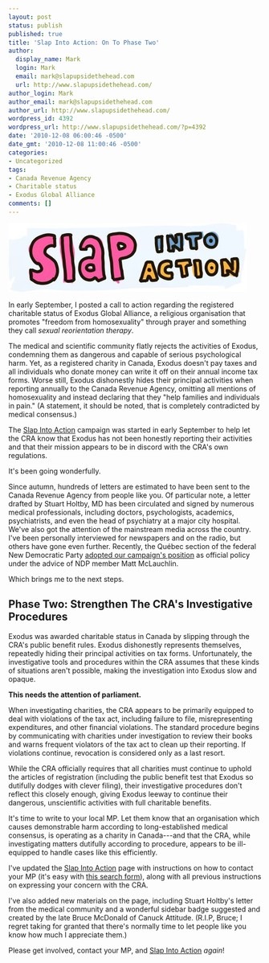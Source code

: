 ```yaml
---
layout: post
status: publish
published: true
title: 'Slap Into Action: On To Phase Two'
author:
  display_name: Mark
  login: Mark
  email: mark@slapupsidethehead.com
  url: http://www.slapupsidethehead.com/
author_login: Mark
author_email: mark@slapupsidethehead.com
author_url: http://www.slapupsidethehead.com/
wordpress_id: 4392
wordpress_url: http://www.slapupsidethehead.com/?p=4392
date: '2010-12-08 06:00:46 -0500'
date_gmt: '2010-12-08 11:00:46 -0500'
categories:
- Uncategorized
tags:
- Canada Revenue Agency
- Charitable status
- Exodus Global Alliance
comments: []
---
```

![Slap Into Action](/wp-content/media/2010/09/slap-into-action.jpg "Slap Into Action")

In early September, I posted a call to action regarding the registered charitable status of Exodus Global Alliance, a religious organisation that promotes "freedom from homosexuality" through prayer and something they call _sexual reorientation therapy_.

The medical and scientific community flatly rejects the activities of Exodus, condemning them as dangerous and capable of serious psychological harm. Yet, as a registered charity in Canada, Exodus doesn't pay taxes and all individuals who donate money can write it off on their annual income tax forms. Worse still, Exodus dishonestly hides their principal activities when reporting annually to the Canada Revenue Agency, omitting all mentions of homosexuality and instead declaring that they "help families and individuals in pain." (A statement, it should be noted, that is completely contradicted by medical consensus.)

The [Slap Into Action](http://www.slapupsidethehead.com/action/ "Slap Into Action!") campaign was started in early September to help let the CRA know that Exodus has not been honestly reporting their activities and that their mission appears to be in discord with the CRA's own regulations.

It's been going wonderfully.

Since autumn, hundreds of letters are estimated to have been sent to the Canada Revenue Agency from people like you. Of particular note, a letter drafted by Stuart Holtby, MD has been circulated and signed by numerous medical professionals, including doctors, psychologists, academics, psychiatrists, and even the head of psychiatry at a major city hospital. We've also got the attention of the mainstream media across the country. I've been personally interviewed for newspapers and on the radio, but others have gone even further. Recently, the Québec section of the federal New Democratic Party [adopted our campaign's position](http://www.slapupsidethehead.com/2010/11/ndp-slaps-into-action/ "Even the NDP is Slapping Into Action!") as official policy under the advice of NDP member Matt McLauchlin.

Which brings me to the next steps.

## Phase Two: Strengthen The CRA's Investigative Procedures

Exodus was awarded charitable status in Canada by slipping through the CRA's public benefit rules. Exodus dishonestly represents themselves, repeatedly hiding their principal activities on tax forms. Unfortunately, the investigative tools and procedures within the CRA assumes that these kinds of situations aren't possible, making the investigation into Exodus slow and opaque.

**This needs the attention of parliament.**

When investigating charities, the CRA appears to be primarily equipped to deal with violations of the tax act, including failure to file, misrepresenting expenditures, and other financial violations. The standard procedure begins by communicating with charities under investigation to review their books and warns frequent violators of the tax act to clean up their reporting. If violations continue, revocation is considered only as a last resort.

While the CRA officially requires that all charities must continue to uphold the articles of registration (including the public benefit test that Exodus so dutifully dodges with clever filing), their investigative procedures don't reflect this closely enough, giving Exodus leeway to continue their dangerous, unscientific activities with full charitable benefits.

It's time to write to your local MP. Let them know that an organisation which causes demonstrable harm according to long-established medical consensus, is operating as a charity in Canada---and that the CRA, while investigating matters dutifully according to procedure, appears to be ill-equipped to handle cases like this efficiently.

I've updated the [Slap Into Action](http://www.slapupsidethehead.com/action/ "Slap into Action!") page with instructions on how to contact your MP (it's easy with [this search form](http://www2.parl.gc.ca/parlinfo/compilations/houseofcommons/memberbypostalcode.aspx "From the Parliament of Canada's own website, no less")), along with all previous instructions on expressing your concern with the CRA.

I've also added new materials on the page, including Stuart Holtby's letter from the medical community and a wonderful sidebar badge suggested and created by the late Bruce McDonald of Canuck Attitude. (R.I.P, Bruce; I regret taking for granted that there's normally time to let people like you know how much I appreciate them.)

Please get involved, contact your MP, and [Slap Into Action](http://www.slapupsidethehead.com/action/ "Slap Into Action!") _again_!

